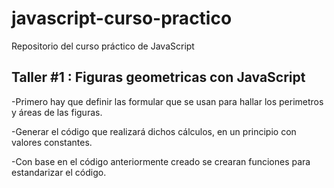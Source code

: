 # javascript-curso-practico
Repositorio del curso práctico de JavaScript


## Taller #1 : Figuras geometricas con JavaScript

-Primero hay que definir las formular que se usan para hallar los perimetros y áreas de las figuras.

-Generar el código que realizará dichos cálculos, en un principio con valores constantes.

-Con base en el código anteriormente creado se crearan funciones para estandarizar el código.